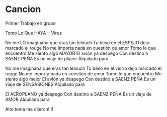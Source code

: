 # Cancion
Primer Trabajo en grupo 


Tomo Lo Que HAYA-- Virus

No me LO imaginaba que eras tan lelouch
Tu beso en el ESPEJO dejo marcado el rouge
No me importa nada en cuestión de amor
Tomo lo que encuentro
Me siento algo MAYOR
El avión ya despego
Con destino a SAENZ PEÑA
Es un viaje de placer
Alquilado para

No me imaginaba que eras tan lelouch
Tu beso en el vidrio dejo marcado el rouge
No me importa nada en cuestión de amor
Tomo lo que encuentro
Me siento algo mejor
El avión ya despego
Con destino a SAENZ PEÑA
Es un viaje de SENSASIONES
Alquilado para

El AEROPLANO ya despego
Con destino a SAENZ PEÑA
Es un viaje de AMOR
Alquilado para


Alto tema me dijeron!!!!
